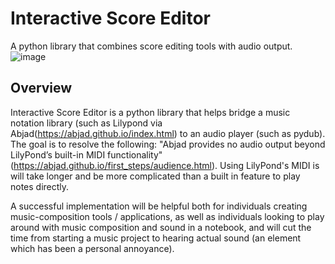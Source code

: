 # Interactive Score Editor
A python library that combines score editing tools with audio output.<br>
![image](https://img.shields.io/badge/license-Apache--2.0-brightgreen)

## Overview

Interactive Score Editor is a python library that helps bridge a music notation library (such as Lilypond via Abjad(https://abjad.github.io/index.html) to an audio player (such as pydub). The goal is to resolve the following: "Abjad provides no audio output beyond LilyPond’s built-in MIDI functionality" (https://abjad.github.io/first_steps/audience.html). Using LilyPond's MIDI is will take longer and be more complicated than a built in feature to play notes directly.

A successful implementation will be helpful both for individuals creating music-composition tools / applications, as well as individuals looking to play around with music composition and sound in a notebook, and will cut the time from starting a music project to hearing actual sound (an element which has been a personal annoyance).
